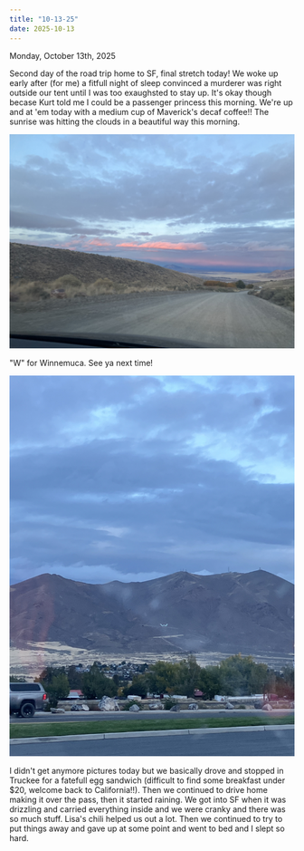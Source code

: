 ```yaml
---
title: "10-13-25"
date: 2025-10-13
---
```

Monday, October 13th, 2025

Second day of the road trip home to SF, final stretch today! We woke up early after (for me) a fitfull night of sleep convinced a murderer was right outside our tent until I was too exaughsted to stay up. It's okay though becase Kurt told me I could be a passenger princess this morning. We're up and at 'em today with a medium cup of Maverick's decaf coffee!! The sunrise was hitting the clouds in a beautiful way this morning.

![Image 1](./IMG_6619.jpeg)

"W" for Winnemuca. See ya next time! 

![Image 2](./IMG_6620.jpeg)

I didn't get anymore pictures today but we basically drove and stopped in Truckee for a fatefull egg sandwich (difficult to find some breakfast under $20, welcome back to California!!). Then we continued to drive home making it over the pass, then it started raining. We got into SF when it was drizzling and carried everything inside and we were cranky and there was so much stuff. Lisa's chili helped us out a lot. Then we continued to try to put things away and gave up at some point and went to bed and I slept so hard.